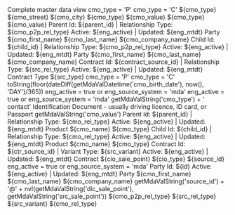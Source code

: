 <?xml version='1.0' encoding='UTF-8'?>
<masterModel name="masters" elemId="12690">
	<description>Complete master data view</description>
	<relationships>
		<relationship parentRole="party" name="party_has_address" elemId="22894" childRole="addresses" label="Party has Address" type="" parentTable="party" childTable="address">
			<description></description>
			<foreignKey>
				<column parentColumn="id" elemId="18109192" childColumn="party_id"/>
			</foreignKey>
			<advanced ignoreRelGui="false">
				<extendedSameSystem parentColumn="" childColumn=""/>
			</advanced>
		</relationship>
		<relationship parentRole="master" name="party_has_instance" elemId="22897" childRole="instances" label="Party has Instance Details" type="" parentTable="party" childTable="party_instance">
			<description></description>
			<foreignKey>
				<column parentColumn="id" elemId="18109194" childColumn="master_id"/>
			</foreignKey>
			<advanced ignoreRelGui="false">
				<extendedSameSystem parentColumn="" childColumn=""/>
			</advanced>
		</relationship>
		<relationship parentRole="" name="party_has_contact" elemId="36452" childRole="contacts" label="Party has Contact" type="" parentTable="party" childTable="contact">
			<description></description>
			<foreignKey>
				<column parentColumn="id" elemId="18109196" childColumn="party_id"/>
			</foreignKey>
			<advanced ignoreRelGui="false">
				<extendedSameSystem parentColumn="" childColumn=""/>
			</advanced>
		</relationship>
		<relationship parentRole="parent" name="party_has_parent_party" elemId="36626" childRole="relparent" label="Party has Parent Party" type="" parentTable="party" childTable="rel_party_party">
			<description></description>
			<foreignKey>
				<column parentColumn="id" elemId="18109198" childColumn="parent_id"/>
			</foreignKey>
			<advanced ignoreRelGui="false">
				<extendedSameSystem parentColumn="" childColumn=""/>
			</advanced>
		</relationship>
		<relationship parentRole="child" name="party_has_child_party" elemId="36673" childRole="relchild" label="Party has Child Party" type="" parentTable="party" childTable="rel_party_party">
			<description></description>
			<foreignKey>
				<column parentColumn="id" elemId="18109200" childColumn="child_id"/>
			</foreignKey>
			<advanced ignoreRelGui="false">
				<extendedSameSystem parentColumn="" childColumn=""/>
			</advanced>
		</relationship>
		<relationship parentRole="master" name="contact_has_instance" elemId="36877" childRole="instances" label="Contact has Instance Details" type="" parentTable="contact" childTable="contact_instance">
			<description></description>
			<foreignKey>
				<column parentColumn="id" elemId="18109202" childColumn="master_id"/>
			</foreignKey>
			<advanced ignoreRelGui="false">
				<extendedSameSystem parentColumn="" childColumn=""/>
			</advanced>
		</relationship>
		<relationship parentRole="master" name="address_has_instance" elemId="36967" childRole="instances" label="Address has Instance Details" type="" parentTable="address" childTable="address_instance">
			<description></description>
			<foreignKey>
				<column parentColumn="id" elemId="18108677" childColumn="master_id"/>
			</foreignKey>
			<advanced ignoreRelGui="false">
				<extendedSameSystem parentColumn="" childColumn=""/>
			</advanced>
		</relationship>
		<relationship parentRole="party" name="party_has_contract" elemId="38949" childRole="contract" label="Party has Contract" type="" parentTable="party" childTable="rel_party2contract_instance">
			<description></description>
			<foreignKey>
				<column parentColumn="id" elemId="18109205" childColumn="pty_master_id"/>
			</foreignKey>
			<advanced ignoreRelGui="false">
				<extendedSameSystem parentColumn="" childColumn=""/>
			</advanced>
		</relationship>
		<relationship parentRole="contract" name="contract_has_party" elemId="49427" childRole="party" label="Contract is Related to Party" type="" parentTable="contract_instance" childTable="rel_party2contract_instance">
			<description></description>
			<foreignKey>
				<column parentColumn="source_id" elemId="18109207" childColumn="contract_source_id"/>
			</foreignKey>
			<advanced ignoreRelGui="false">
				<extendedSameSystem parentColumn="" childColumn=""/>
			</advanced>
		</relationship>
		<relationship parentRole="master" name="relation_party_has_instance" elemId="78629" childRole="instances" label="Relation has Instance Details" type="" parentTable="rel_party_party" childTable="rel_party_party_instance">
			<description></description>
			<foreignKey>
				<column parentColumn="id" elemId="18109209" childColumn="master_id"/>
			</foreignKey>
			<advanced ignoreRelGui="false">
				<extendedSameSystem parentColumn="" childColumn=""/>
			</advanced>
		</relationship>
		<relationship parentRole="party" name="party_has_id_document" elemId="26377853" childRole="id_documents" label="Party has ID Document" type="" parentTable="party" childTable="id_document">
			<description></description>
			<foreignKey>
				<column parentColumn="id" elemId="18109211" childColumn="party_id"/>
			</foreignKey>
			<advanced ignoreRelGui="false">
				<extendedSameSystem parentColumn="" childColumn=""/>
			</advanced>
		</relationship>
		<relationship parentRole="" name="id_document_has_instance" elemId="156412" childRole="" label="ID Document has Instance Details" type="" parentTable="id_document" childTable="id_document_instance">
			<description></description>
			<foreignKey>
				<column parentColumn="id" elemId="156744" childColumn="master_id"/>
			</foreignKey>
			<advanced ignoreRelGui="false">
				<extendedSameSystem parentColumn="" childColumn=""/>
			</advanced>
		</relationship>
		<relationship parentRole="" name="rel_prod2prod_has_instance" elemId="20329" childRole="" label="" type="" parentTable="rel_prod2prod" childTable="rel_prod2prod_instance">
			<description></description>
			<foreignKey>
				<column parentColumn="id" elemId="31363" childColumn="master_id"/>
			</foreignKey>
			<advanced ignoreRelGui="false">
				<extendedSameSystem parentColumn="" childColumn=""/>
			</advanced>
		</relationship>
		<relationship parentRole="" name="product_has_child" elemId="20337" childRole="" label="" type="" parentTable="product" childTable="rel_prod2prod">
			<description></description>
			<foreignKey>
				<column parentColumn="id" elemId="14277" childColumn="child_id"/>
			</foreignKey>
			<advanced ignoreRelGui="false">
				<extendedSameSystem parentColumn="" childColumn=""/>
			</advanced>
		</relationship>
		<relationship parentRole="" name="product_has_parent" elemId="20345" childRole="" label="" type="" parentTable="product" childTable="rel_prod2prod">
			<description></description>
			<foreignKey>
				<column parentColumn="id" elemId="13393" childColumn="parent_id"/>
			</foreignKey>
			<advanced ignoreRelGui="false">
				<extendedSameSystem parentColumn="" childColumn=""/>
			</advanced>
		</relationship>
		<relationship parentRole="" name="product_has_instance" elemId="20353" childRole="" label="" type="" parentTable="product" childTable="product_instance">
			<description></description>
			<foreignKey>
				<column parentColumn="id" elemId="20826" childColumn="master_id"/>
			</foreignKey>
			<advanced ignoreRelGui="false">
				<extendedSameSystem parentColumn="" childColumn=""/>
			</advanced>
		</relationship>
		<relationship parentRole="" name="product_has_contract" elemId="20361" childRole="" label="" type="" parentTable="product" childTable="rel_prod2contract_instance">
			<description></description>
			<foreignKey>
				<column parentColumn="id" elemId="5535" childColumn="prd_master_id"/>
			</foreignKey>
			<advanced ignoreRelGui="false">
				<extendedSameSystem parentColumn="" childColumn=""/>
			</advanced>
		</relationship>
		<relationship parentRole="" name="contract_has_product" elemId="21440" childRole="" label="" type="" parentTable="contract_instance" childTable="rel_prod2contract_instance">
			<description></description>
			<foreignKey>
				<column parentColumn="source_id" elemId="4086" childColumn="ctr_source_id"/>
			</foreignKey>
			<advanced ignoreRelGui="false">
				<extendedSameSystem parentColumn="" childColumn=""/>
			</advanced>
		</relationship>
	</relationships>
	<masterTables>
		<masterTable name="party" elemId="22867" label="Master Party" entityRole="golden" instanceTable="party" topLevel="true">
			<description></description>
			<columns>
				<column isCmo="false" refData="" isPk="true" isFk="false" description="" name="id" elemId="22887" label="Party Id" type="long_int" size=""/>
				<column isCmo="true" refData="party_type" isPk="false" isFk="false" description="" name="type" elemId="128185" label="Customer Type" type="string" size="30"/>
				<column isCmo="true" refData="" isPk="false" isFk="false" description="" name="first_name" elemId="22868" label="First Name" type="string" size="100"/>
				<column isCmo="true" refData="" isPk="false" isFk="false" description="" name="last_name" elemId="29082" label="Last Name" type="string" size="100"/>
				<column isCmo="true" refData="gender" isPk="false" isFk="false" description="" name="gender" elemId="36720" label="Gender" type="string" size="10"/>
				<column isCmo="true" refData="" isPk="false" isFk="false" description="" name="birth_date" elemId="36721" label="Birth Date" type="day" size=""/>
				<column isCmo="true" refData="" isPk="false" isFk="false" description="" name="sin" elemId="128186" label="Social Insurance Number" type="string" size="30"/>
				<column isCmo="true" refData="" isPk="false" isFk="false" description="" name="company_name" elemId="128187" label="Company Name" type="string" size="200"/>
				<column isCmo="true" refData="" isPk="false" isFk="false" description="" name="business_number" elemId="128188" label="Business Number" type="string" size="30"/>
				<column isCmo="true" refData="" isPk="false" isFk="false" description="" name="established_date" elemId="128189" label="Established Date" type="day" size=""/>
				<column isCmo="true" refData="legal_form" isPk="false" isFk="false" description="" name="legal_form" elemId="26381948" label="Business Form" type="string" size="30"/>
			</columns>
			<guiTab>
				<reduceES allColumns="true">
					<reduceColumns/>
				</reduceES>
				<views>
					<detailView elemId="107789">
						<groups>
							<labeledGroup templatePosition="left" name="par_basic_P" elemId="31250" label="Basic Party Information">
								<viewCondition>cmo_type = &#39;P&#39;</viewCondition>
								<columns>
									<column lookupType="" name="id" elemId="11473299" format=""/>
									<column lookupType="COMBO" name="cmo_type" elemId="87507" format=""/>
									<column lookupType="" name="cmo_first_name" elemId="87508" format=""/>
									<column lookupType="" name="cmo_last_name" elemId="87509" format=""/>
									<column lookupType="WINDOW" name="cmo_gender" elemId="87510" format=""/>
									<column lookupType="" name="cmo_birth_date" elemId="87511" format="yyyy.MM.dd"/>
									<column lookupType="" name="cmo_sin" elemId="87512" format=""/>
									<column lookupType="" name="age" elemId="87513" format=""/>
									<column lookupType="" name="eng_active" elemId="11455738" format=""/>
									<column lookupType="" name="eng_last_update_date" elemId="11474488" format=""/>
								</columns>
							</labeledGroup>
							<labeledGroup templatePosition="left" name="par_basic_C" elemId="92873" label="Basic Party Information">
								<viewCondition>cmo_type = &#39;C&#39;</viewCondition>
								<columns>
									<column lookupType="" name="id" elemId="11473299" format=""/>
									<column lookupType="COMBO" name="cmo_type" elemId="87507" format=""/>
									<column lookupType="" name="cmo_company_name" elemId="93294" format=""/>
									<column lookupType="" name="cmo_business_number" elemId="93295" format=""/>
									<column lookupType="" name="cmo_established_date" elemId="93296" format="yyyy/MM/dd"/>
									<column lookupType="WINDOW" name="cmo_legal_form" elemId="93297" format=""/>
									<column lookupType="" name="eng_active" elemId="11455738" format=""/>
									<column lookupType="" name="eng_last_update_date" elemId="11474488" format=""/>
								</columns>
							</labeledGroup>
							<labeledRelatedList relationship="party_has_address" templatePosition="right" name="address" elemId="158834" label="Address">
								<viewCondition></viewCondition>
								<linkedRecordParams>
									<firstColumnFormat>${cmo_type}</firstColumnFormat>
									<secondColumnFormat>${cmo_street} ${cmo_city}</secondColumnFormat>
								</linkedRecordParams>
							</labeledRelatedList>
							<labeledRelatedList relationship="party_has_id_document" templatePosition="right" name="id_doc" elemId="111272" label="ID Document">
								<viewCondition></viewCondition>
								<linkedRecordParams>
									<firstColumnFormat>${cmo_type}</firstColumnFormat>
									<secondColumnFormat>${cmo_value}</secondColumnFormat>
								</linkedRecordParams>
							</labeledRelatedList>
							<labeledRelatedList relationship="party_has_contact" templatePosition="right" name="contact" elemId="24847" label="Contact">
								<viewCondition></viewCondition>
								<linkedRecordParams>
									<firstColumnFormat>${cmo_type}</firstColumnFormat>
									<secondColumnFormat>${cmo_value}</secondColumnFormat>
								</linkedRecordParams>
							</labeledRelatedList>
							<labeledRelatedMNList relationship="party_has_child_party" entity_out="party" templatePosition="left" name="p2p_parent" elemId="160124" relationship_out="party_has_parent_party" label="Parent Party">
								<viewCondition></viewCondition>
								<MNrelationParams>
									<firstColumnFormat>Parent Id: ${parent_id} | Relationship Type: ${cmo_p2p_rel_type}</firstColumnFormat>
									<secondColumnFormat>Active: ${eng_active} | Updated: ${eng_mtdt}</secondColumnFormat>
								</MNrelationParams>
								<MNlinkedRecordsParams>
									<firstColumnFormat>Party</firstColumnFormat>
									<secondColumnFormat>${cmo_first_name} ${cmo_last_name} ${cmo_company_name}</secondColumnFormat>
								</MNlinkedRecordsParams>
							</labeledRelatedMNList>
							<labeledRelatedMNList relationship="party_has_parent_party" entity_out="party" templatePosition="left" name="p2p_child" elemId="122759" relationship_out="party_has_child_party" label="Child Party">
								<viewCondition></viewCondition>
								<MNrelationParams>
									<firstColumnFormat>Child Id: ${child_id} | Relationship Type: ${cmo_p2p_rel_type}</firstColumnFormat>
									<secondColumnFormat>Active: ${eng_active} | Updated: ${eng_mtdt}</secondColumnFormat>
								</MNrelationParams>
								<MNlinkedRecordsParams>
									<firstColumnFormat>Party</firstColumnFormat>
									<secondColumnFormat>${cmo_first_name} ${cmo_last_name} ${cmo_company_name}</secondColumnFormat>
								</MNlinkedRecordsParams>
							</labeledRelatedMNList>
							<labeledRelatedMNList relationship="party_has_contract" entity_out="contract_instance" templatePosition="right" name="p2c" elemId="130114" relationship_out="contract_has_party" label="Contract">
								<viewCondition></viewCondition>
								<MNrelationParams>
									<firstColumnFormat>Contract Id: ${contract_source_id} | Relationship Type: ${src_rel_type}</firstColumnFormat>
									<secondColumnFormat>Active: ${eng_active} | Updated: ${eng_mtdt}</secondColumnFormat>
								</MNrelationParams>
								<MNlinkedRecordsParams>
									<firstColumnFormat>Contract Type</firstColumnFormat>
									<secondColumnFormat>${src_type}</secondColumnFormat>
								</MNlinkedRecordsParams>
							</labeledRelatedMNList>
							<listGrid relationship="party_has_instance" templatePosition="bottom" name="list_P" elemId="31251" label="Instances">
								<viewCondition>cmo_type = &#39;P&#39;</viewCondition>
								<lists>
									<list name="src" elemId="45892" label="Instances: source columns" columnMask="^src_*">
										<columns>
											<column name="source_id" elemId="49892"/>
											<column name="eng_source_system" elemId="45893"/>
										</columns>
									</list>
									<list name="std" elemId="45894" label="Instances: standardized columns" columnMask="^std_*">
										<columns>
											<column name="source_id" elemId="49494"/>
											<column name="eng_source_system" elemId="49495"/>
										</columns>
									</list>
									<list name="uni" elemId="45895" label="Instances: matching results" columnMask="">
										<columns>
											<column name="eng_source_system" elemId="48665"/>
											<column name="source_id" elemId="48666"/>
											<column name="master_id" elemId="48668"/>
											<column name="uni_rule_name" elemId="48669"/>
											<column name="uni_match_quality" elemId="17415"/>
											<column name="uni_match_id" elemId="17416"/>
											<column name="mat_party_type" elemId="31252"/>
											<column name="mat_gender" elemId="31253"/>
											<column name="mat_first_name" elemId="31254"/>
											<column name="mat_middle_name" elemId="31255"/>
											<column name="mat_last_name" elemId="31256"/>
											<column name="mat_full_name" elemId="31257"/>
											<column name="mat_initials" elemId="31258"/>
											<column name="mat_person_id" elemId="31259"/>
											<column name="mat_birth_date" elemId="31260"/>
											<column name="mat_address_set" elemId="31261"/>
											<column name="mat_contact_set" elemId="31262"/>
											<column name="mat_id_doc_set" elemId="31263"/>
										</columns>
									</list>
									<list name="all" elemId="45896" label="Instances: all columns" columnMask="">
										<columns/>
									</list>
								</lists>
							</listGrid>
							<listGrid relationship="party_has_instance" templatePosition="bottom" name="list_C" elemId="97076" label="Instances">
								<viewCondition>cmo_type = &#39;C&#39;</viewCondition>
								<lists>
									<list name="src" elemId="45892" label="Instances: source columns" columnMask="^src_comp*">
										<columns>
											<column name="source_id" elemId="49892"/>
											<column name="eng_source_system" elemId="45893"/>
											<column name="src_type" elemId="31739"/>
										</columns>
									</list>
									<list name="std" elemId="45894" label="Instances: standardized columns" columnMask="^std_comp*">
										<columns>
											<column name="source_id" elemId="49494"/>
											<column name="eng_source_system" elemId="49495"/>
										</columns>
									</list>
									<list name="uni" elemId="45895" label="Instances: matching results" columnMask="">
										<columns>
											<column name="eng_source_system" elemId="48665"/>
											<column name="source_id" elemId="48666"/>
											<column name="master_id" elemId="48668"/>
											<column name="uni_rule_name" elemId="48669"/>
											<column name="uni_match_quality" elemId="17415"/>
											<column name="uni_match_id" elemId="17416"/>
											<column name="mat_party_type" elemId="31264"/>
											<column name="mat_company_name" elemId="31265"/>
											<column name="mat_company_id" elemId="31266"/>
											<column name="mat_address_set" elemId="31267"/>
											<column name="mat_contact_set" elemId="31268"/>
											<column name="mat_id_doc_set" elemId="31269"/>
										</columns>
									</list>
									<list name="all" elemId="45896" label="Instances: all columns" columnMask="">
										<columns/>
									</list>
								</lists>
							</listGrid>
						</groups>
					</detailView>
					<breadcrumbView allColumns="false" elemId="107790">
						<columns>
							<column name="cmo_first_name" elemId="10692"/>
							<column name="cmo_last_name" elemId="10693"/>
							<column name="cmo_company_name" elemId="107791"/>
						</columns>
					</breadcrumbView>
				</views>
				<computedColumns>
					<column indexType="BOTH" dataType="string" description="" name="age" elemId="657533" label="Age">
						<producer>toString(floor(dateDiff(getMdaValDatetime(&#39;cmo_birth_date&#39;), now(), &#39;DAY&#39;)/365))</producer>
					</column>
				</computedColumns>
			</guiTab>
			<advanced groupColumn="" customActivity="true">
				<inputFilterExpression>eng_active = true or eng_source_system = &#39;mda&#39;</inputFilterExpression>
				<specialColumns>
					<column name="dq_indicator" elemId="7797" label="DQ Indicator" type="integer" size="">
						<description></description>
					</column>
					<column name="dq_indicator_name" elemId="7798" label="DQ Indicator Name" type="string" size="10">
						<description></description>
					</column>
					<column name="group_count" elemId="6284" label="Group Count" type="integer" size="">
						<description></description>
					</column>
				</specialColumns>
			</advanced>
			<guiEdit guiReadOnly="use global setting (from GUI Configuration)">
				<editColumns>
					<column nmeMapping="src_type" name="cmo_type" elemId="4055"/>
					<column nmeMapping="src_first_name" name="cmo_first_name" elemId="4056"/>
					<column nmeMapping="src_last_name" name="cmo_last_name" elemId="4057"/>
					<column nmeMapping="src_gender" name="cmo_gender" elemId="4058"/>
					<column nmeMapping="src_birth_date" name="cmo_birth_date" elemId="4059"/>
					<column nmeMapping="src_sin" name="cmo_sin" elemId="4060"/>
					<column nmeMapping="src_company_name" name="cmo_company_name" elemId="4061"/>
					<column nmeMapping="src_business_number" name="cmo_business_number" elemId="4062"/>
					<column nmeMapping="src_established_date" name="cmo_established_date" elemId="4063"/>
					<column nmeMapping="src_legal_form" name="cmo_legal_form" elemId="4064"/>
				</editColumns>
				<parentColumns/>
			</guiEdit>
		</masterTable>
		<masterTable name="address" elemId="22881" label="Master Address" entityRole="silver" instanceTable="address" topLevel="false">
			<description></description>
			<columns>
				<column isCmo="false" refData="" isPk="true" isFk="false" description="" name="id" elemId="22885" label="Address Id" type="long_int" size="30"/>
				<column isCmo="false" refData="" isPk="false" isFk="true" description="" name="party_id" elemId="22891" label="Party Id" type="long_int" size="30"/>
				<column isCmo="true" refData="address_type" isPk="false" isFk="false" description="" name="type" elemId="129734" label="Type" type="integer" size="30"/>
				<column isCmo="true" refData="" isPk="false" isFk="false" description="" name="street" elemId="35288" label="Street" type="string" size="100"/>
				<column isCmo="true" refData="" isPk="false" isFk="false" description="" name="city" elemId="35289" label="City" type="string" size="100"/>
				<column isCmo="true" refData="" isPk="false" isFk="false" description="" name="state" elemId="35290" label="State" type="string" size="100"/>
				<column isCmo="true" refData="" isPk="false" isFk="false" description="" name="zip" elemId="35291" label="Postal Code" type="string" size="100"/>
			</columns>
			<guiTab>
				<views>
					<detailView elemId="135960">
						<groups>
							<labeledGroup templatePosition="left" name="basic" elemId="198134" label="Basic Information">
								<viewCondition></viewCondition>
								<columns>
									<column lookupType="" name="id" elemId="26380488" format=""/>
									<column lookupType="" name="cmo_type" elemId="130397" format=""/>
									<column lookupType="" name="cmo_street" elemId="511929" format=""/>
									<column lookupType="" name="cmo_city" elemId="515447" format=""/>
									<column lookupType="" name="cmo_zip" elemId="515449" format=""/>
									<column lookupType="" name="cmo_state" elemId="515448" format=""/>
									<column lookupType="" name="eng_active" elemId="11454524" format=""/>
									<column lookupType="" name="eng_last_update_date" elemId="11478848" format=""/>
									<column lookupType="" name="party_id" elemId="515446" format=""/>
								</columns>
							</labeledGroup>
							<listGrid relationship="address_has_instance" templatePosition="bottom" name="instances" elemId="515582" label="Instances">
								<viewCondition></viewCondition>
								<lists>
									<list name="src" elemId="50293" label="Instances: source columns" columnMask="^src_*">
										<columns>
											<column name="source_id" elemId="49892"/>
											<column name="eng_source_system" elemId="45893"/>
										</columns>
									</list>
									<list name="std" elemId="50294" label="Instances: standardized columns" columnMask="^std_*">
										<columns>
											<column name="source_id" elemId="49494"/>
											<column name="eng_source_system" elemId="49495"/>
										</columns>
									</list>
									<list name="all" elemId="50295" label="Instances: all columns" columnMask="">
										<columns/>
									</list>
								</lists>
							</listGrid>
						</groups>
					</detailView>
					<breadcrumbView allColumns="false" elemId="97510">
						<columns>
							<column name="cmo_street" elemId="97512"/>
							<column name="cmo_city" elemId="104080"/>
						</columns>
					</breadcrumbView>
				</views>
				<computedColumns/>
				<reduceES allColumns="true">
					<reduceColumns/>
				</reduceES>
			</guiTab>
			<advanced groupColumn="" customActivity="true">
				<inputFilterExpression>eng_active = true or eng_source_system = &#39;mda&#39;</inputFilterExpression>
				<specialColumns>
					<column name="group_count" elemId="6706" label="Group Count" type="integer" size="">
						<description></description>
					</column>
				</specialColumns>
			</advanced>
			<guiEdit guiReadOnly="use global setting (from GUI Configuration)">
				<parentColumns>
					<parentColumn relationship="party_has_address" name="party_source_id" elemId="19850"/>
				</parentColumns>
				<editColumns>
					<column nmeMapping="src_type" name="cmo_type" elemId="10383"/>
					<column nmeMapping="src_street" name="cmo_street" elemId="10384"/>
					<column nmeMapping="src_city" name="cmo_city" elemId="10385"/>
					<column nmeMapping="src_state" name="cmo_state" elemId="10386"/>
					<column nmeMapping="src_zip" name="cmo_zip" elemId="10387"/>
				</editColumns>
			</guiEdit>
		</masterTable>
		<masterTable name="contact" elemId="36374" label="Master Contact" entityRole="silver" instanceTable="contact" topLevel="false">
			<description></description>
			<columns>
				<column isCmo="false" refData="" isPk="true" isFk="false" description="" name="id" elemId="22885" label="Contact Id" type="long_int" size="30"/>
				<column isCmo="false" refData="" isPk="false" isFk="true" description="" name="party_id" elemId="22891" label="Party Id" type="long_int" size="30"/>
				<column isCmo="true" refData="contact_type" isPk="false" isFk="false" description="" name="type" elemId="35288" label="Contact Type" type="string" size="100"/>
				<column isCmo="true" refData="" isPk="false" isFk="false" description="" name="value" elemId="35289" label="Contact Value" type="string" size="100"/>
			</columns>
			<guiTab>
				<reduceES allColumns="true">
					<reduceColumns/>
				</reduceES>
				<views>
					<detailView elemId="26386301">
						<groups>
							<labeledGroup templatePosition="left" name="basic" elemId="26386302" label="Basic Information">
								<viewCondition></viewCondition>
								<columns>
									<column lookupType="" name="id" elemId="26376694" format=""/>
									<column lookupType="" name="party_id" elemId="26376695" format=""/>
									<column lookupType="" name="cmo_type" elemId="26376696" format=""/>
									<column lookupType="" name="cmo_value" elemId="26376697" format=""/>
									<column lookupType="" name="eng_active" elemId="11461721" format=""/>
								</columns>
							</labeledGroup>
							<listGrid relationship="contact_has_instance" templatePosition="bottom" name="instances" elemId="26380322" label="Instances">
								<viewCondition></viewCondition>
								<lists>
									<list name="src" elemId="50731" label="Instances: source columns" columnMask="^src_*">
										<columns>
											<column name="source_id" elemId="49892"/>
											<column name="eng_source_system" elemId="45893"/>
										</columns>
									</list>
									<list name="std" elemId="50732" label="Instances: standardized columns" columnMask="^std_*">
										<columns>
											<column name="source_id" elemId="49494"/>
											<column name="eng_source_system" elemId="49495"/>
										</columns>
									</list>
									<list name="all" elemId="50733" label="Instances: all columns" columnMask="">
										<columns/>
									</list>
								</lists>
							</listGrid>
						</groups>
					</detailView>
					<breadcrumbView allColumns="false" elemId="86327">
						<columns>
							<column name="cmo_type" elemId="86328"/>
							<column name="cmo_value" elemId="86329"/>
						</columns>
					</breadcrumbView>
				</views>
				<computedColumns>
					<column indexType="BOTH" dataType="string" description="" name="contact_label" elemId="26380143" label="Contact Label">
						<producer>getMdaValString(&#39;cmo_type&#39;) + &#39; contact&#39;</producer>
					</column>
				</computedColumns>
			</guiTab>
			<advanced groupColumn="" customActivity="true">
				<inputFilterExpression></inputFilterExpression>
				<specialColumns>
					<column name="group_count" elemId="7102" label="Group Count" type="integer" size="">
						<description></description>
					</column>
				</specialColumns>
			</advanced>
			<guiEdit guiReadOnly="use global setting (from GUI Configuration)">
				<editColumns>
					<column nmeMapping="src_type" name="cmo_type" elemId="10554"/>
					<column nmeMapping="src_value" name="cmo_value" elemId="10555"/>
				</editColumns>
				<parentColumns>
					<parentColumn relationship="party_has_contact" name="party_source_id" elemId="62366"/>
				</parentColumns>
			</guiEdit>
		</masterTable>
		<masterTable name="rel_party_party" elemId="36496" label="Master Party to Party Relations" entityRole="silver" instanceTable="rel_party2party" topLevel="false">
			<description></description>
			<columns>
				<column isCmo="false" refData="" isPk="true" isFk="false" description="" name="id" elemId="36520" label="Relationship Id" type="long_int" size="30"/>
				<column isCmo="false" refData="" isPk="false" isFk="true" description="" name="parent_id" elemId="36592" label="Parent Party Id" type="long_int" size="30"/>
				<column isCmo="false" refData="" isPk="false" isFk="true" description="" name="child_id" elemId="36590" label="Child Party Id" type="long_int" size="30"/>
				<column isCmo="true" refData="rel_pty2pty_type" isPk="false" isFk="false" description="" name="p2p_rel_type" elemId="36593" label="Relationship Type" type="string" size="100"/>
				<column isCmo="true" refData="rel_pty2pty_ctg" isPk="false" isFk="false" description="" name="rel_category" elemId="11441674" label="Relationship Category" type="string" size="100"/>
			</columns>
			<guiTab>
				<views>
					<detailView elemId="26375491">
						<groups>
							<labeledGroup templatePosition="left" name="basic" elemId="26375492" label="Party to Party relation">
								<viewCondition></viewCondition>
								<columns>
									<column lookupType="" name="id" elemId="26375493" format=""/>
									<column lookupType="" name="parent_id" elemId="26375494" format=""/>
									<column lookupType="" name="child_id" elemId="26375495" format=""/>
									<column lookupType="" name="cmo_p2p_rel_type" elemId="26375496" format=""/>
									<column lookupType="" name="cmo_rel_category" elemId="11458928" format=""/>
									<column lookupType="" name="eng_active" elemId="109012" format=""/>
									<column lookupType="" name="eng_last_update_date" elemId="109013" format=""/>
								</columns>
							</labeledGroup>
							<listGrid relationship="relation_party_has_instance" templatePosition="bottom" name="list" elemId="109416" label="Instances ">
								<viewCondition></viewCondition>
								<lists>
									<list name="src" elemId="51588" label="Instances: source columns" columnMask="^src_*">
										<columns>
											<column name="source_id" elemId="49892"/>
											<column name="eng_source_system" elemId="45893"/>
										</columns>
									</list>
									<list name="std" elemId="51589" label="Instances: standardized columns" columnMask="^std_*">
										<columns>
											<column name="source_id" elemId="49494"/>
											<column name="eng_source_system" elemId="49495"/>
										</columns>
									</list>
									<list name="all" elemId="51590" label="Instances: all columns" columnMask="">
										<columns/>
									</list>
								</lists>
							</listGrid>
						</groups>
					</detailView>
				</views>
				<computedColumns/>
				<reduceES allColumns="true">
					<reduceColumns/>
				</reduceES>
			</guiTab>
			<advanced groupColumn="" customActivity="true">
				<inputFilterExpression></inputFilterExpression>
				<specialColumns>
					<column name="group_count" elemId="7867" label="Group Count" type="integer" size="">
						<description></description>
					</column>
				</specialColumns>
			</advanced>
			<guiEdit guiReadOnly="use global setting (from GUI Configuration)">
				<parentColumns>
					<parentColumn relationship="party_has_child_party" name="child_source_id" elemId="43257"/>
					<parentColumn relationship="party_has_parent_party" name="parent_source_id" elemId="43258"/>
				</parentColumns>
				<editColumns>
					<column nmeMapping="src_rel_type" name="cmo_p2p_rel_type" elemId="10224"/>
					<column nmeMapping="src_rel_category" name="cmo_rel_category" elemId="6400"/>
				</editColumns>
			</guiEdit>
		</masterTable>
		<masterTable name="id_document" elemId="26377244" label="ID Document" entityRole="silver" instanceTable="id_document" topLevel="false">
			<description>Identification Document - usually driving licence, ID card, or Passport</description>
			<columns>
				<column isCmo="false" refData="" isPk="true" isFk="false" description="" name="id" elemId="26373988" label="Document Id" type="long_int" size=""/>
				<column isCmo="false" refData="" isPk="false" isFk="true" description="" name="party_id" elemId="26374577" label="Party Id" type="long_int" size=""/>
				<column isCmo="true" refData="id_document_type" isPk="false" isFk="false" description="" name="type" elemId="26373989" label="Document Type" type="string" size="30"/>
				<column isCmo="true" refData="" isPk="false" isFk="false" description="" name="value" elemId="26373990" label="Document Value" type="string" size="100"/>
			</columns>
			<guiTab>
				<views>
					<detailView elemId="26374207">
						<groups>
							<labeledGroup templatePosition="left" name="basic" elemId="26374208" label="Basic Information">
								<viewCondition></viewCondition>
								<columns>
									<column lookupType="" name="id" elemId="26374209" format=""/>
									<column lookupType="" name="cmo_type" elemId="26374210" format=""/>
									<column lookupType="" name="cmo_value" elemId="26374211" format=""/>
									<column lookupType="" name="eng_active" elemId="11460928" format=""/>
									<column lookupType="" name="party_id" elemId="26374212" format=""/>
								</columns>
							</labeledGroup>
							<listGrid relationship="id_document_has_instance" templatePosition="bottom" name="list" elemId="154687" label="Instances">
								<viewCondition></viewCondition>
								<lists>
									<list name="src" elemId="51160" label="Instances: source columns" columnMask="^src_*">
										<columns>
											<column name="source_id" elemId="49892"/>
											<column name="eng_source_system" elemId="45893"/>
										</columns>
									</list>
									<list name="std" elemId="51161" label="Instances: standardized columns" columnMask="^std_*">
										<columns>
											<column name="source_id" elemId="49494"/>
											<column name="eng_source_system" elemId="49495"/>
										</columns>
									</list>
									<list name="all" elemId="51162" label="Instances: all columns" columnMask="">
										<columns/>
									</list>
								</lists>
							</listGrid>
						</groups>
					</detailView>
					<breadcrumbView allColumns="false" elemId="118349">
						<columns>
							<column name="cmo_value" elemId="118350"/>
						</columns>
					</breadcrumbView>
				</views>
				<computedColumns>
					<column indexType="BOTH" dataType="string" description="" name="id_document_label" elemId="26375307" label="ID Document Label">
						<producer>getMdaValString(&#39;cmo_value&#39;)</producer>
					</column>
				</computedColumns>
				<reduceES allColumns="true">
					<reduceColumns/>
				</reduceES>
			</guiTab>
			<advanced groupColumn="" customActivity="true">
				<inputFilterExpression></inputFilterExpression>
				<specialColumns>
					<column name="group_count" elemId="7495" label="Group Count" type="integer" size="">
						<description></description>
					</column>
				</specialColumns>
			</advanced>
			<guiEdit guiReadOnly="Read-Only">
				<parentColumns>
					<parentColumn relationship="party_has_id_document" name="party_source_id" elemId="63233"/>
				</parentColumns>
				<editColumns>
					<column nmeMapping="src_type" name="cmo_type" elemId="10717"/>
					<column nmeMapping="src_value" name="cmo_value" elemId="10718"/>
				</editColumns>
			</guiEdit>
		</masterTable>
		<masterTable name="rel_prod2prod" elemId="20259" label="Product to Product Relation" entityRole="silver" instanceTable="rel_prod2prod" topLevel="false">
			<description></description>
			<columns>
				<column isCmo="false" refData="" isPk="true" isFk="false" description="" name="id" elemId="12220" label="" type="long_int" size=""/>
				<column isCmo="false" refData="" isPk="false" isFk="true" description="" name="parent_id" elemId="13685" label="" type="long_int" size="200"/>
				<column isCmo="false" refData="" isPk="false" isFk="true" description="" name="child_id" elemId="13686" label="" type="long_int" size="200"/>
				<column isCmo="true" refData="" isPk="false" isFk="false" description="" name="rel_type" elemId="13687" label="" type="string" size="100"/>
				<column isCmo="true" refData="" isPk="false" isFk="false" description="" name="rel_category" elemId="13688" label="" type="string" size="100"/>
			</columns>
			<guiTab>
				<views>
					<breadcrumbView allColumns="false" elemId="24389">
						<columns>
							<column name="id" elemId="24390"/>
							<column name="cmo_rel_type" elemId="24391"/>
							<column name="cmo_rel_category" elemId="28335"/>
						</columns>
					</breadcrumbView>
					<detailView elemId="25276">
						<groups>
							<labeledGroup templatePosition="left" name="basic" elemId="25277" label="Basic Information">
								<viewCondition></viewCondition>
								<columns>
									<column lookupType="" name="id" elemId="25278" format=""/>
									<column lookupType="" name="eng_active" elemId="25279" format=""/>
									<column lookupType="" name="eng_last_update_date" elemId="25280" format=""/>
									<column lookupType="" name="parent_id" elemId="25281" format=""/>
									<column lookupType="" name="child_id" elemId="25282" format=""/>
									<column lookupType="" name="cmo_rel_type" elemId="25283" format=""/>
									<column lookupType="" name="cmo_rel_category" elemId="25284" format=""/>
								</columns>
							</labeledGroup>
							<listGrid relationship="rel_prod2prod_has_instance" templatePosition="bottom" name="instances" elemId="29782" label="Instances">
								<viewCondition></viewCondition>
								<lists>
									<list name="src" elemId="30519" label="Instances: source columns" columnMask="^src_*">
										<columns>
											<column name="source_id" elemId="49892"/>
											<column name="eng_source_system" elemId="45893"/>
										</columns>
									</list>
									<list name="std" elemId="30520" label="Instances: standardized columns" columnMask="^std_*">
										<columns>
											<column name="source_id" elemId="49494"/>
											<column name="eng_source_system" elemId="49495"/>
										</columns>
									</list>
									<list name="all" elemId="30521" label="Instances: all columns" columnMask="">
										<columns/>
									</list>
								</lists>
							</listGrid>
						</groups>
					</detailView>
				</views>
				<computedColumns/>
				<reduceES allColumns="true">
					<reduceColumns/>
				</reduceES>
			</guiTab>
			<advanced groupColumn="" customActivity="false">
				<inputFilterExpression></inputFilterExpression>
				<specialColumns/>
			</advanced>
			<guiEdit guiReadOnly="use global setting (from GUI Configuration)">
				<parentColumns>
					<parentColumn relationship="product_has_child" name="child_source_id" elemId="31605"/>
					<parentColumn relationship="product_has_parent" name="parent_source_id" elemId="31606"/>
				</parentColumns>
				<editColumns>
					<column nmeMapping="parent_source_id" name="parent_id" elemId="24392"/>
					<column nmeMapping="child_source_id" name="child_id" elemId="24393"/>
					<column nmeMapping="src_rel_type" name="cmo_rel_type" elemId="24394"/>
					<column nmeMapping="src_rel_category" name="cmo_rel_category" elemId="24395"/>
				</editColumns>
			</guiEdit>
		</masterTable>
		<masterTable name="product" elemId="20279" label="Product" entityRole="golden" instanceTable="product" topLevel="true">
			<description></description>
			<columns>
				<column isCmo="false" refData="" isPk="true" isFk="false" description="" name="id" elemId="3498" label="" type="long_int" size=""/>
				<column isCmo="true" refData="" isPk="false" isFk="false" description="" name="name" elemId="7295" label="" type="string" size="100"/>
				<column isCmo="true" refData="" isPk="false" isFk="false" description="" name="description" elemId="7296" label="" type="string" size="1000"/>
				<column isCmo="true" refData="" isPk="false" isFk="false" description="" name="type" elemId="7297" label="" type="string" size="100"/>
				<column isCmo="true" refData="" isPk="false" isFk="false" description="" name="status" elemId="7298" label="" type="string" size="100"/>
				<column isCmo="true" refData="" isPk="false" isFk="false" description="" name="valid_to" elemId="6799" label="" type="day" size=""/>
				<column isCmo="true" refData="" isPk="false" isFk="false" description="" name="valid_from" elemId="6800" label="" type="day" size=""/>
				<column isCmo="true" refData="" isPk="false" isFk="false" description="" name="package_flag" elemId="7299" label="" type="string" size="10"/>
			</columns>
			<guiTab>
				<views>
					<detailView elemId="23217">
						<groups>
							<labeledGroup templatePosition="left" name="basic" elemId="23218" label="Basic Product Information">
								<viewCondition></viewCondition>
								<columns>
									<column lookupType="" name="id" elemId="23219" format=""/>
									<column lookupType="" name="eng_active" elemId="23220" format=""/>
									<column lookupType="" name="eng_last_update_date" elemId="23221" format=""/>
									<column lookupType="" name="cmo_name" elemId="23222" format=""/>
									<column lookupType="" name="cmo_description" elemId="23223" format=""/>
									<column lookupType="" name="cmo_type" elemId="23224" format=""/>
									<column lookupType="" name="cmo_status" elemId="23225" format=""/>
									<column lookupType="" name="cmo_package_flag" elemId="23226" format=""/>
									<column lookupType="" name="cmo_valid_to" elemId="18040" format=""/>
									<column lookupType="" name="cmo_valid_from" elemId="18041" format=""/>
								</columns>
							</labeledGroup>
							<labeledRelatedMNList relationship="product_has_child" entity_out="product" templatePosition="right" name="prod2prod_parent" elemId="14726" relationship_out="product_has_parent" label="Product has Parent">
								<viewCondition></viewCondition>
								<MNrelationParams>
									<firstColumnFormat>Parent Id: ${parent_id} | Relationship Type: ${cmo_rel_type}</firstColumnFormat>
									<secondColumnFormat>Active: ${eng_active} | Updated: ${eng_mtdt}</secondColumnFormat>
								</MNrelationParams>
								<MNlinkedRecordsParams>
									<firstColumnFormat>Product</firstColumnFormat>
									<secondColumnFormat>${cmo_name} ${cmo_type}</secondColumnFormat>
								</MNlinkedRecordsParams>
							</labeledRelatedMNList>
							<labeledRelatedMNList relationship="product_has_parent" entity_out="product" templatePosition="right" name="prod2prod_child" elemId="8672" relationship_out="product_has_child" label="Product has Child">
								<viewCondition></viewCondition>
								<MNrelationParams>
									<firstColumnFormat>Child Id: ${child_id} | Relationship Type: ${cmo_rel_type}</firstColumnFormat>
									<secondColumnFormat>Active: ${eng_active} | Updated: ${eng_mtdt}</secondColumnFormat>
								</MNrelationParams>
								<MNlinkedRecordsParams>
									<firstColumnFormat>Product</firstColumnFormat>
									<secondColumnFormat>${cmo_name} ${cmo_type}</secondColumnFormat>
								</MNlinkedRecordsParams>
							</labeledRelatedMNList>
							<labeledRelatedMNList relationship="product_has_contract" entity_out="contract_instance" templatePosition="left" name="contract" elemId="12909" relationship_out="contract_has_product" label="Product has Contract">
								<viewCondition></viewCondition>
								<MNrelationParams>
									<firstColumnFormat>Contract Id: ${ctr_source_id} | Variant Type: ${src_variant}</firstColumnFormat>
									<secondColumnFormat>Active: ${eng_active} | Updated: ${eng_mtdt}</secondColumnFormat>
								</MNrelationParams>
								<MNlinkedRecordsParams>
									<firstColumnFormat>Contract</firstColumnFormat>
									<secondColumnFormat>${cio_sale_point} ${cio_type} ${source_id}</secondColumnFormat>
								</MNlinkedRecordsParams>
							</labeledRelatedMNList>
							<listGrid relationship="product_has_instance" templatePosition="bottom" name="instances" elemId="19246" label="Instances">
								<viewCondition></viewCondition>
								<lists>
									<list name="src" elemId="32926" label="Instances: source columns" columnMask="^src_*">
										<columns>
											<column name="source_id" elemId="49892"/>
											<column name="eng_source_system" elemId="45893"/>
										</columns>
									</list>
									<list name="std" elemId="32934" label="Instances: standardized columns" columnMask="^std_*">
										<columns>
											<column name="source_id" elemId="49494"/>
											<column name="eng_source_system" elemId="49495"/>
										</columns>
									</list>
									<list name="cio" elemId="34484" label="Instances: cleansed columns" columnMask="^cio_*">
										<columns>
											<column name="source_id" elemId="34485"/>
											<column name="eng_source_system" elemId="34486"/>
										</columns>
									</list>
									<list name="all" elemId="32935" label="Instances: all columns" columnMask="">
										<columns/>
									</list>
								</lists>
							</listGrid>
						</groups>
					</detailView>
					<breadcrumbView allColumns="false" elemId="22912">
						<columns>
							<column name="cmo_name" elemId="22913"/>
							<column name="cmo_type" elemId="22914"/>
						</columns>
					</breadcrumbView>
				</views>
				<computedColumns/>
				<reduceES allColumns="true">
					<reduceColumns/>
				</reduceES>
			</guiTab>
			<advanced groupColumn="" customActivity="true">
				<inputFilterExpression>eng_active = true or eng_source_system = &#39;mda&#39;</inputFilterExpression>
				<specialColumns/>
			</advanced>
			<guiEdit guiReadOnly="use global setting (from GUI Configuration)">
				<parentColumns/>
				<editColumns>
					<column nmeMapping="src_name" name="cmo_name" elemId="24094"/>
					<column nmeMapping="src_description" name="cmo_description" elemId="24095"/>
					<column nmeMapping="src_type" name="cmo_type" elemId="24096"/>
					<column nmeMapping="src_status" name="cmo_status" elemId="24097"/>
					<column nmeMapping="src_valid_to" name="cmo_valid_to" elemId="17737"/>
					<column nmeMapping="src_valid_from" name="cmo_valid_from" elemId="17738"/>
				</editColumns>
			</guiEdit>
		</masterTable>
	</masterTables>
	<instanceTables>
		<instanceTable name="party_instance" elemId="22862" label="Instance Party" instanceTable="party" topLevel="false">
			<guiTab>
				<views>
					<detailView elemId="26374600">
						<groups>
							<labeledGroup templatePosition="left" name="basic" elemId="26374601" label="Basic Information">
								<viewCondition></viewCondition>
								<columns>
									<column lookupType="" name="source_id" elemId="26374604" format=""/>
									<column lookupType="" name="id" elemId="26374602" format=""/>
									<column lookupType="" name="cio_type" elemId="178085" format=""/>
									<column lookupType="" name="cio_first_name" elemId="26382361" format=""/>
									<column lookupType="" name="cio_middle_name" elemId="178086" format=""/>
									<column lookupType="" name="cio_last_name" elemId="26382362" format=""/>
									<column lookupType="" name="cio_sin" elemId="26382363" format=""/>
									<column lookupType="" name="cio_gender" elemId="26373214" format=""/>
									<column lookupType="" name="cio_company_name" elemId="26382364" format=""/>
									<column lookupType="" name="cio_business_number" elemId="26382365" format=""/>
								</columns>
							</labeledGroup>
							<labeledGroup templatePosition="left" name="source" elemId="26374818" label="Source Data">
								<viewCondition></viewCondition>
								<columns>
									<column lookupType="" name="eng_source_system" elemId="18081162" format=""/>
									<column lookupType="" name="src_type" elemId="26375022" format=""/>
									<column lookupType="" name="src_first_name" elemId="26375023" format=""/>
									<column lookupType="" name="src_last_name" elemId="26375024" format=""/>
									<column lookupType="" name="src_sin" elemId="26375025" format=""/>
									<column lookupType="" name="src_company_name" elemId="26375026" format=""/>
									<column lookupType="" name="src_business_number" elemId="26375027" format=""/>
									<column lookupType="" name="src_birth_date" elemId="26375028" format=""/>
									<column lookupType="" name="src_gender" elemId="26375029" format=""/>
									<column lookupType="" name="src_legal_form" elemId="26375031" format=""/>
									<column lookupType="" name="src_established_date" elemId="26375032" format=""/>
									<column lookupType="" name="eng_last_update_date" elemId="18081305" format=""/>
								</columns>
							</labeledGroup>
							<labeledGroup templatePosition="right" name="cleansed" elemId="26375238" label="Cleansed Data">
								<viewCondition></viewCondition>
								<columns>
									<column lookupType="" name="cio_first_name" elemId="26376064" format=""/>
									<column lookupType="" name="cio_last_name" elemId="26376065" format=""/>
									<column lookupType="" name="exp_full_name" elemId="26375798" format=""/>
									<column lookupType="" name="cio_birth_date" elemId="26376066" format=""/>
									<column lookupType="" name="exp_birth_date" elemId="26375799" format=""/>
									<column lookupType="" name="cio_type" elemId="26376067" format=""/>
									<column lookupType="" name="exp_type" elemId="26375800" format=""/>
									<column lookupType="" name="cio_gender" elemId="26376068" format=""/>
									<column lookupType="" name="cio_sin" elemId="26376070" format=""/>
									<column lookupType="" name="exp_sin" elemId="26375801" format=""/>
									<column lookupType="" name="cio_company_name" elemId="26376071" format=""/>
									<column lookupType="" name="exp_company_name" elemId="26375802" format=""/>
									<column lookupType="" name="cio_business_number" elemId="26376072" format=""/>
									<column lookupType="" name="exp_business_number" elemId="26375803" format=""/>
									<column lookupType="" name="cio_legal_form" elemId="26376073" format=""/>
									<column lookupType="" name="cio_established_date" elemId="26376074" format=""/>
									<column lookupType="" name="exp_established_date" elemId="26375804" format=""/>
									<column lookupType="" name="cio_address_comp_set" elemId="26376075" format=""/>
									<column lookupType="" name="cio_contact_comp_set" elemId="26376076" format=""/>
								</columns>
							</labeledGroup>
							<labeledGroup templatePosition="right" name="matching" elemId="26376722" label="Matching Details">
								<viewCondition></viewCondition>
								<columns>
									<column lookupType="" name="master_id" elemId="178087" format=""/>
									<column lookupType="" name="uni_rule_name" elemId="26376724" format=""/>
									<column lookupType="" name="uni_match_id" elemId="14334" format=""/>
								</columns>
							</labeledGroup>
						</groups>
					</detailView>
				</views>
				<computedColumns/>
				<reduceES allColumns="true">
					<reduceColumns/>
				</reduceES>
			</guiTab>
			<columns>
				<column customLabel="Party Id" name="id" elemId="211582"/>
				<column customLabel="Matching Rule Name" name="uni_rule_name" elemId="657845"/>
				<column customLabel="Data source_id" name="source_id" elemId="211583"/>
				<column customLabel="Master Party Id" name="master_id" elemId="211584"/>
			</columns>
		</instanceTable>
		<instanceTable name="contact_instance" elemId="36790" label="Instance Contact" instanceTable="contact" topLevel="false">
			<guiTab>
				<views>
					<detailView elemId="26380093">
						<groups>
							<labeledGroup templatePosition="left" name="basic" elemId="26380094" label="Basic Information">
								<viewCondition></viewCondition>
								<columns>
									<column lookupType="" name="id" elemId="26380095" format=""/>
									<column lookupType="" name="master_id" elemId="26380096" format=""/>
									<column lookupType="" name="eng_source_system" elemId="18081018" format=""/>
									<column lookupType="" name="source_id" elemId="26380097" format=""/>
									<column lookupType="" name="party_source_id" elemId="26380098" format=""/>
									<column lookupType="" name="src_type" elemId="26380099" format=""/>
									<column lookupType="" name="std_type" elemId="26380100" format=""/>
									<column lookupType="" name="dic_type" elemId="26380101" format=""/>
									<column lookupType="" name="src_value" elemId="26380102" format=""/>
									<column lookupType="" name="std_value" elemId="26380103" format=""/>
									<column lookupType="" name="cio_value" elemId="26380104" format=""/>
									<column lookupType="" name="exp_value" elemId="26380105" format=""/>
									<column lookupType="" name="sco_value" elemId="26380106" format=""/>
									<column lookupType="" name="cio_contact_comp" elemId="26380107" format=""/>
									<column lookupType="" name="uni_rule_name" elemId="26380109" format=""/>
									<column lookupType="" name="party_master_id" elemId="26380111" format=""/>
									<column lookupType="" name="eng_last_update_date" elemId="18081019" format=""/>
								</columns>
							</labeledGroup>
						</groups>
					</detailView>
				</views>
				<computedColumns/>
				<reduceES allColumns="true">
					<reduceColumns/>
				</reduceES>
			</guiTab>
			<columns>
				<column customLabel="Contact Id" name="id" elemId="510184"/>
				<column customLabel="source_id" name="source_id" elemId="510185"/>
				<column customLabel="Master Contact Id" name="master_id" elemId="510186"/>
				<column customLabel="Master Party Id" name="party_master_id" elemId="658070"/>
			</columns>
		</instanceTable>
		<instanceTable name="address_instance" elemId="36923" label="Instance Address" instanceTable="address" topLevel="false">
			<guiTab>
				<views>
					<detailView elemId="26373348">
						<groups>
							<labeledGroup templatePosition="left" name="basic" elemId="26373554" label="Basic Information">
								<viewCondition></viewCondition>
								<columns>
									<column lookupType="" name="id" elemId="26373555" format=""/>
									<column lookupType="" name="master_id" elemId="26373556" format=""/>
									<column lookupType="" name="source_id" elemId="26373557" format=""/>
									<column lookupType="" name="party_source_id" elemId="26373558" format=""/>
									<column lookupType="" name="party_master_id" elemId="26373560" format=""/>
									<column lookupType="" name="eng_active" elemId="11476866" format=""/>
									<column lookupType="" name="eng_last_update_date" elemId="11476867" format=""/>
								</columns>
							</labeledGroup>
							<labeledGroup templatePosition="left" name="source" elemId="26373349" label="Source Data">
								<viewCondition></viewCondition>
								<columns>
									<column lookupType="" name="eng_source_system" elemId="18081449" format=""/>
									<column lookupType="" name="src_type" elemId="26373767" format=""/>
									<column lookupType="" name="src_street" elemId="26373768" format=""/>
									<column lookupType="" name="src_city" elemId="26373769" format=""/>
									<column lookupType="" name="src_zip" elemId="26373771" format=""/>
									<column lookupType="" name="src_state" elemId="26373770" format=""/>
								</columns>
							</labeledGroup>
							<labeledGroup templatePosition="right" name="cleansed" elemId="26373350" label="Cleansed Data">
								<viewCondition></viewCondition>
								<columns>
									<column lookupType="" name="cio_address_comp" elemId="26374180" format=""/>
									<column lookupType="" name="dic_type" elemId="26374181" format=""/>
									<column lookupType="" name="cio_street" elemId="26374182" format=""/>
									<column lookupType="" name="cio_city" elemId="26374183" format=""/>
									<column lookupType="" name="cio_zip" elemId="26374184" format=""/>
									<column lookupType="" name="cio_state" elemId="26374185" format=""/>
									<column lookupType="" name="exp_address" elemId="26374594" format=""/>
									<column lookupType="" name="sco_address" elemId="26374595" format=""/>
								</columns>
							</labeledGroup>
						</groups>
					</detailView>
				</views>
				<computedColumns/>
				<reduceES allColumns="true">
					<reduceColumns/>
				</reduceES>
			</guiTab>
			<columns>
				<column customLabel="Address Id" name="id" elemId="658295"/>
				<column customLabel="Address source_id" name="source_id" elemId="658296"/>
				<column customLabel="Party source_id" name="party_source_id" elemId="658298"/>
				<column customLabel="Cleansing Explanation" name="exp_address" elemId="658302"/>
				<column customLabel="Cleansing Score" name="sco_address" elemId="658303"/>
				<column customLabel="Master Party Id" name="party_master_id" elemId="658304"/>
				<column customLabel="Address Component" name="cio_address_comp" elemId="26375003"/>
				<column customLabel="Verified Address Type" name="dic_type" elemId="26375638"/>
				<column customLabel="Master Address Id" name="master_id" elemId="172557"/>
				<column customLabel="Type" name="src_type" elemId="172897"/>
			</columns>
		</instanceTable>
		<instanceTable name="rel_party2contract_instance" elemId="38877" label="Instance Party to Contract Roles" instanceTable="rel_party2contract" topLevel="false">
			<guiTab>
				<views>
					<detailView elemId="111806">
						<groups>
							<labeledGroup templatePosition="left" name="grp" elemId="110993" label="Details">
								<viewCondition></viewCondition>
								<columns>
									<column lookupType="" name="id" elemId="111807" format=""/>
									<column lookupType="" name="eng_active" elemId="111808" format=""/>
									<column lookupType="" name="eng_origin" elemId="111809" format=""/>
									<column lookupType="" name="eng_source_system" elemId="111810" format=""/>
									<column lookupType="" name="eng_last_update_date" elemId="111811" format=""/>
									<column lookupType="" name="master_id" elemId="111812" format=""/>
									<column lookupType="" name="source_id" elemId="111813" format=""/>
									<column lookupType="" name="contract_source_id" elemId="111814" format=""/>
									<column lookupType="" name="party_source_id" elemId="111815" format=""/>
									<column lookupType="" name="src_rel_type" elemId="111816" format=""/>
									<column lookupType="" name="std_rel_type" elemId="111817" format=""/>
									<column lookupType="" name="exp_rel_type" elemId="111818" format=""/>
									<column lookupType="" name="sco_rel_type" elemId="111819" format=""/>
									<column lookupType="" name="uni_rule_name" elemId="111825" format=""/>
									<column lookupType="" name="pty_master_id" elemId="111827" format=""/>
									<column lookupType="" name="party_parent_cio_type" elemId="111828" format=""/>
								</columns>
							</labeledGroup>
						</groups>
					</detailView>
				</views>
				<computedColumns/>
				<reduceES allColumns="true">
					<reduceColumns/>
				</reduceES>
			</guiTab>
			<columns>
				<column customLabel="Party to Contract Relationship Id" name="id" elemId="212415"/>
				<column customLabel="Party to Contract Relationship source_id" name="source_id" elemId="212416"/>
				<column customLabel="Contract source_id" name="contract_source_id" elemId="212417"/>
				<column customLabel="Party Master Id" name="pty_master_id" elemId="212423"/>
				<column customLabel="Party source_id" name="party_source_id" elemId="132918"/>
				<column customLabel="Relationship Type" name="src_rel_type" elemId="132919"/>
				<column customLabel="Relationship Type" name="std_rel_type" elemId="132920"/>
			</columns>
		</instanceTable>
		<instanceTable name="contract_instance" elemId="49273" label="Instance Contract" instanceTable="contract" topLevel="true">
			<guiTab>
				<views>
					<detailView elemId="113030">
						<groups>
							<labeledGroup templatePosition="left" name="basic" elemId="11489160" label="Contract Instance Information">
								<viewCondition></viewCondition>
								<columns>
									<column lookupType="" name="id" elemId="26374602" format=""/>
									<column lookupType="" name="source_id" elemId="26374604" format=""/>
									<column lookupType="" name="eng_active" elemId="11489161" format=""/>
									<column lookupType="" name="eng_source_system" elemId="11489162" format=""/>
									<column lookupType="" name="eng_last_update_date" elemId="11489163" format=""/>
								</columns>
							</labeledGroup>
							<labeledGroup templatePosition="right" name="source" elemId="11489164" label="Source Data">
								<viewCondition></viewCondition>
								<columns>
									<column lookupType="" name="source_id" elemId="11505850" format=""/>
									<column lookupType="" name="src_sale_point" elemId="11491153" format=""/>
									<column lookupType="" name="src_status" elemId="11491154" format=""/>
									<column lookupType="" name="src_type" elemId="11491155" format=""/>
									<column lookupType="" name="src_variant" elemId="11491156" format=""/>
									<column lookupType="" name="src_valid_from" elemId="11491157" format=""/>
									<column lookupType="" name="src_valid_to" elemId="11491158" format=""/>
								</columns>
							</labeledGroup>
							<labeledRelatedMNList relationship="contract_has_party" entity_out="party" templatePosition="right" name="c2p" elemId="123614" relationship_out="party_has_contract" label="Contract to Party Relation">
								<viewCondition></viewCondition>
								<MNrelationParams>
									<firstColumnFormat>Party Id: ${id}</firstColumnFormat>
									<secondColumnFormat>Active: ${eng_active} | Updated: ${eng_mtdt}</secondColumnFormat>
								</MNrelationParams>
								<MNlinkedRecordsParams>
									<firstColumnFormat>Party</firstColumnFormat>
									<secondColumnFormat>${cmo_first_name} ${cmo_last_name} ${cmo_company_name}</secondColumnFormat>
								</MNlinkedRecordsParams>
							</labeledRelatedMNList>
							<labeledGroup templatePosition="left" name="cleansed" elemId="11489165" label="Cleansed Data">
								<viewCondition></viewCondition>
								<columns>
									<column lookupType="" name="cio_sale_point" elemId="11508652" format=""/>
									<column lookupType="" name="cio_type" elemId="11508653" format=""/>
									<column lookupType="" name="std_valid_from" elemId="11493537" format=""/>
									<column lookupType="" name="cio_valid_from" elemId="11493538" format=""/>
									<column lookupType="" name="exp_valid_from" elemId="11493539" format=""/>
									<column lookupType="" name="std_valid_to" elemId="11493540" format=""/>
									<column lookupType="" name="cio_valid_to" elemId="11493541" format=""/>
									<column lookupType="" name="exp_valid_to" elemId="11493542" format=""/>
								</columns>
							</labeledGroup>
						</groups>
					</detailView>
					<breadcrumbView allColumns="false" elemId="113031">
						<columns>
							<column name="src_type" elemId="125899"/>
							<column name="src_variant" elemId="125900"/>
						</columns>
					</breadcrumbView>
				</views>
				<computedColumns>
					<column indexType="BOTH" dataType="string" description="" name="contract_single_line" elemId="26386514" label="Contract Label">
						<producer>getMdaValString(&#39;source_id&#39;) + &#39;@&#39; + nvl(getMdaValString(&#39;dic_sale_point&#39;), getMdaValString(&#39;src_sale_point&#39;))</producer>
					</column>
				</computedColumns>
				<reduceES allColumns="true">
					<reduceColumns/>
				</reduceES>
			</guiTab>
			<columns>
				<column customLabel="Contract Id" name="id" elemId="132473"/>
				<column customLabel="Contract Number" name="source_id" elemId="132474"/>
				<column customLabel="Contract Sale Point" name="src_sale_point" elemId="132475"/>
				<column customLabel="Contract Status" name="src_status" elemId="132480"/>
				<column customLabel="Contract Type" name="src_type" elemId="132484"/>
				<column customLabel="Valid From" name="src_valid_from" elemId="132489"/>
				<column customLabel="Valid From" name="cio_valid_from" elemId="132490"/>
				<column customLabel="Valid To" name="src_valid_to" elemId="132491"/>
				<column customLabel="Valid To" name="cio_valid_to" elemId="132492"/>
				<column customLabel="Product Family" name="product_source_id" elemId="170476"/>
				<column customLabel="Point of Sale" name="cio_sale_point" elemId="11508654"/>
				<column customLabel="Contract Type" name="cio_type" elemId="11508655"/>
			</columns>
		</instanceTable>
		<instanceTable name="rel_party_party_instance" elemId="78553" label="Instance Party to Party Relations" instanceTable="rel_party2party" topLevel="false">
			<guiTab>
				<views>
					<detailView elemId="110609">
						<groups>
							<labeledGroup templatePosition="left" name="grp" elemId="110192" label="Attributes">
								<viewCondition></viewCondition>
								<columns>
									<column lookupType="" name="id" elemId="110193" format=""/>
									<column lookupType="" name="dic_rel_type" elemId="110214" format=""/>
									<column lookupType="" name="party_parent_cio_type" elemId="110222" format=""/>
									<column lookupType="" name="eng_active" elemId="110194" format=""/>
									<column lookupType="" name="eng_source_system" elemId="11483602" format=""/>
									<column lookupType="" name="eng_last_update_date" elemId="110197" format=""/>
									<column lookupType="" name="master_id" elemId="110198" format=""/>
									<column lookupType="" name="source_id" elemId="110199" format=""/>
									<column lookupType="" name="parent_source_id" elemId="110200" format=""/>
									<column lookupType="" name="child_source_id" elemId="110201" format=""/>
									<column lookupType="" name="src_rel_type" elemId="110202" format=""/>
									<column lookupType="" name="uni_rule_name" elemId="110217" format=""/>
									<column lookupType="" name="party_child_master_id" elemId="110219" format=""/>
									<column lookupType="" name="party_child_cio_type" elemId="110220" format=""/>
									<column lookupType="" name="party_parent_master_id" elemId="110221" format=""/>
									<column lookupType="" name="std_p2p_valid_from" elemId="110204" format=""/>
									<column lookupType="" name="cio_p2p_valid_from" elemId="110205" format=""/>
									<column lookupType="" name="exp_p2p_valid_from" elemId="11484792" format=""/>
									<column lookupType="" name="std_p2p_valid_to" elemId="110209" format=""/>
									<column lookupType="" name="cio_p2p_valid_to" elemId="110210" format=""/>
									<column lookupType="" name="exp_p2p_valid_to" elemId="11484793" format=""/>
								</columns>
							</labeledGroup>
						</groups>
					</detailView>
				</views>
				<computedColumns/>
				<reduceES allColumns="true">
					<reduceColumns/>
				</reduceES>
			</guiTab>
			<columns>
				<column customLabel="Party to Party Relation Id" name="id" elemId="127730"/>
				<column customLabel="Party to Party Relation Master Id" name="master_id" elemId="127731"/>
				<column customLabel="Parent Party source_id" name="parent_source_id" elemId="127745"/>
				<column customLabel="Child Party source_id" name="child_source_id" elemId="127746"/>
				<column customLabel="Child Party master_id" name="party_child_master_id" elemId="127755"/>
				<column customLabel="Parent Party master_id" name="party_parent_master_id" elemId="127756"/>
			</columns>
		</instanceTable>
		<instanceTable name="id_document_instance" elemId="155032" label="ID Document" instanceTable="id_document" topLevel="false">
			<guiTab>
				<views>
					<detailView elemId="155364">
						<groups>
							<labeledGroup templatePosition="left" name="basic" elemId="155365" label="Basic Information">
								<viewCondition></viewCondition>
								<columns>
									<column lookupType="" name="id" elemId="155366" format=""/>
									<column lookupType="" name="master_id" elemId="155367" format=""/>
									<column lookupType="" name="eng_active" elemId="155368" format=""/>
									<column lookupType="" name="eng_origin" elemId="155369" format=""/>
									<column lookupType="" name="eng_source_system" elemId="155370" format=""/>
									<column lookupType="" name="eng_last_update_date" elemId="155371" format=""/>
									<column lookupType="" name="source_id" elemId="155372" format=""/>
									<column lookupType="" name="party_source_id" elemId="155373" format=""/>
									<column lookupType="" name="src_type" elemId="155374" format=""/>
									<column lookupType="" name="cio_type" elemId="155375" format=""/>
									<column lookupType="" name="dic_type" elemId="155376" format=""/>
									<column lookupType="" name="src_value" elemId="155377" format=""/>
									<column lookupType="" name="cio_value" elemId="155378" format=""/>
									<column lookupType="" name="cio_id_document_comp" elemId="155379" format=""/>
									<column lookupType="" name="uni_rule_name" elemId="155381" format=""/>
									<column lookupType="" name="party_master_id" elemId="155383" format=""/>
								</columns>
							</labeledGroup>
						</groups>
					</detailView>
				</views>
				<computedColumns/>
				<reduceES allColumns="true">
					<reduceColumns/>
				</reduceES>
			</guiTab>
			<columns/>
		</instanceTable>
		<instanceTable name="rel_prod2prod_instance" elemId="20249" label="Product to Product Relation" instanceTable="rel_prod2prod" topLevel="false">
			<guiTab>
				<views>
					<breadcrumbView allColumns="false" elemId="28544">
						<columns>
							<column name="cio_rel_type" elemId="28545"/>
							<column name="cio_rel_category" elemId="28546"/>
						</columns>
					</breadcrumbView>
					<detailView elemId="29163">
						<groups>
							<labeledGroup templatePosition="left" name="basic" elemId="29164" label="Basic Information">
								<viewCondition></viewCondition>
								<columns>
									<column lookupType="" name="id" elemId="29165" format=""/>
									<column lookupType="" name="eng_active" elemId="29166" format=""/>
									<column lookupType="" name="eng_origin" elemId="29167" format=""/>
									<column lookupType="" name="eng_source_system" elemId="29168" format=""/>
									<column lookupType="" name="eng_last_update_date" elemId="29169" format=""/>
									<column lookupType="" name="master_id" elemId="29170" format=""/>
									<column lookupType="" name="source_id" elemId="29171" format=""/>
									<column lookupType="" name="parent_source_id" elemId="29172" format=""/>
									<column lookupType="" name="child_source_id" elemId="29173" format=""/>
								</columns>
							</labeledGroup>
							<labeledGroup templatePosition="right" name="data" elemId="29797" label="Relationship Data">
								<viewCondition></viewCondition>
								<columns>
									<column lookupType="" name="parent_source_id" elemId="29798" format=""/>
									<column lookupType="" name="child_source_id" elemId="29799" format=""/>
									<column lookupType="" name="src_rel_type" elemId="29800" format=""/>
									<column lookupType="" name="cio_rel_type" elemId="29801" format=""/>
									<column lookupType="" name="src_rel_category" elemId="29802" format=""/>
									<column lookupType="" name="cio_rel_category" elemId="29803" format=""/>
									<column lookupType="" name="product_child_master_id" elemId="29804" format=""/>
									<column lookupType="" name="product_parent_master_id" elemId="29805" format=""/>
								</columns>
							</labeledGroup>
						</groups>
					</detailView>
				</views>
				<computedColumns/>
				<reduceES allColumns="true">
					<reduceColumns/>
				</reduceES>
			</guiTab>
			<columns/>
		</instanceTable>
		<instanceTable name="product_instance" elemId="20299" label="" instanceTable="product" topLevel="false">
			<guiTab>
				<views>
					<breadcrumbView allColumns="false" elemId="23572">
						<columns>
							<column name="cio_name" elemId="23573"/>
							<column name="cio_type" elemId="23574"/>
						</columns>
					</breadcrumbView>
					<detailView elemId="20156">
						<groups>
							<labeledGroup templatePosition="left" name="basic" elemId="20157" label="Basic Product Information">
								<viewCondition></viewCondition>
								<columns>
									<column lookupType="" name="id" elemId="20158" format=""/>
									<column lookupType="" name="master_id" elemId="24493" format=""/>
									<column lookupType="" name="source_id" elemId="24494" format=""/>
									<column lookupType="" name="eng_active" elemId="24495" format=""/>
									<column lookupType="" name="eng_source_system" elemId="24496" format=""/>
									<column lookupType="" name="eng_last_update_date" elemId="20159" format=""/>
									<column lookupType="" name="mda_override" elemId="24497" format=""/>
								</columns>
							</labeledGroup>
							<labeledGroup templatePosition="right" name="source" elemId="24498" label="Source Data">
								<viewCondition></viewCondition>
								<columns>
									<column lookupType="" name="src_name" elemId="25117" format=""/>
									<column lookupType="" name="src_description" elemId="25118" format=""/>
									<column lookupType="" name="src_type" elemId="25119" format=""/>
									<column lookupType="" name="src_status" elemId="25120" format=""/>
									<column lookupType="" name="src_package_flag" elemId="25121" format=""/>
									<column lookupType="" name="src_valid_to" elemId="25122" format=""/>
									<column lookupType="" name="src_valid_from" elemId="25123" format=""/>
								</columns>
							</labeledGroup>
							<labeledGroup templatePosition="right" name="cleansed" elemId="24499" label="Cleansed Data">
								<viewCondition></viewCondition>
								<columns>
									<column lookupType="" name="cio_name" elemId="25736" format=""/>
									<column lookupType="" name="cio_description" elemId="25737" format=""/>
									<column lookupType="" name="cio_type" elemId="25738" format=""/>
									<column lookupType="" name="cio_status" elemId="25739" format=""/>
									<column lookupType="" name="cio_package_flag" elemId="25740" format=""/>
									<column lookupType="" name="cio_valid_to" elemId="25741" format=""/>
									<column lookupType="" name="cio_valid_from" elemId="25742" format=""/>
								</columns>
							</labeledGroup>
						</groups>
					</detailView>
				</views>
				<computedColumns/>
				<reduceES allColumns="true">
					<reduceColumns/>
				</reduceES>
			</guiTab>
			<columns/>
		</instanceTable>
		<instanceTable name="rel_prod2contract_instance" elemId="20309" label="" instanceTable="rel_prod2contract" topLevel="false">
			<guiTab>
				<views>
					<breadcrumbView allColumns="false" elemId="26898">
						<columns>
							<column name="src_variant" elemId="26899"/>
						</columns>
					</breadcrumbView>
					<detailView elemId="27966">
						<groups>
							<labeledGroup templatePosition="left" name="basic" elemId="27967" label="Basic Information">
								<viewCondition></viewCondition>
								<columns>
									<column lookupType="" name="id" elemId="27968" format=""/>
									<column lookupType="" name="eng_active" elemId="27969" format=""/>
									<column lookupType="" name="eng_origin" elemId="27970" format=""/>
									<column lookupType="" name="eng_source_system" elemId="27971" format=""/>
									<column lookupType="" name="eng_last_update_date" elemId="27972" format=""/>
									<column lookupType="" name="source_id" elemId="27973" format=""/>
									<column lookupType="" name="prd_source_id" elemId="27974" format=""/>
									<column lookupType="" name="ctr_source_id" elemId="27975" format=""/>
									<column lookupType="" name="src_variant" elemId="27976" format=""/>
									<column lookupType="" name="prd_master_id" elemId="27977" format=""/>
								</columns>
							</labeledGroup>
						</groups>
					</detailView>
				</views>
				<computedColumns/>
				<reduceES allColumns="true">
					<reduceColumns/>
				</reduceES>
			</guiTab>
			<columns/>
		</instanceTable>
	</instanceTables>
	<guiConfig enableGui="true" guiSystem="mda" guiMode="Read-Write">
		<hierarchies>
			<hierarchy1N relationship="party_has_address" elemId="26435438" label="Party has Address">
				<startPoint position="1,0.5,0.5,0" label="Adr"/>
				<endPoint position="0,0.5,-0.5,0" label="Pty"/>
				<connection connectionShape="Bezier" connectionColour="#BABABA">
					<connectionLabel></connectionLabel>
				</connection>
			</hierarchy1N>
			<hierarchyMN tableMN="rel_party_party" elemId="104153" label="Party has Party">
				<startPoint position="0.5,1,0,0.2" label="PLo"/>
				<endPoint position="0.5,0,0,-0.2" label="PUp"/>
				<connection connectionShape="Bezier" connectionColour="#BABABA">
					<connectionLabel></connectionLabel>
				</connection>
				<hierarchyDisplaySettings>
					<relationshipLabel>${cmo_p2p_rel_type}</relationshipLabel>
				</hierarchyDisplaySettings>
			</hierarchyMN>
			<hierarchyMN tableMN="rel_party2contract_instance" elemId="26436602" label="Party has Contract">
				<startPoint position="0,0.5,-0.5,0" label="Ctr"/>
				<endPoint position="1,0.5,0.5,0" label="Pty"/>
				<connection connectionShape="Bezier" connectionColour="#BABABA">
					<connectionLabel></connectionLabel>
				</connection>
				<hierarchyDisplaySettings>
					<relationshipLabel>${src_rel_type}</relationshipLabel>
				</hierarchyDisplaySettings>
			</hierarchyMN>
			<hierarchyMN tableMN="rel_prod2contract_instance" elemId="8976" label="Product is sold Contract">
				<startPoint position="1,0.5,0.5,0" label="Ctr"/>
				<endPoint position="0,0.5,-0.5,0" label="Prd"/>
				<connection connectionShape="Bezier" connectionColour="#BABABA">
					<connectionLabel></connectionLabel>
				</connection>
				<hierarchyDisplaySettings>
					<relationshipLabel>${src_variant}</relationshipLabel>
				</hierarchyDisplaySettings>
			</hierarchyMN>
			<hierarchyMN tableMN="rel_prod2prod" elemId="11595" label="Product has parent Product">
				<startPoint position="0.5,0,0,-0.5" label="PUp"/>
				<endPoint position="0.5,1,0,0.5" label="PLo"/>
				<connection connectionShape="Bezier" connectionColour="#BABABA">
					<connectionLabel></connectionLabel>
				</connection>
				<hierarchyDisplaySettings>
					<relationshipLabel>${cmo_rel_type}</relationshipLabel>
				</hierarchyDisplaySettings>
			</hierarchyMN>
		</hierarchies>
		<actions hierarchies="true" revert="true" manualExceptions="true" edit="true" deactivate="true" create="true"/>
		<indicators dqi="true"/>
		<batchOperations guiInitialLoad="false" guiFullLoad="false" guiLoadAllEntities="true">
			<loadedEntities/>
		</batchOperations>
	</guiConfig>
</masterModel>
